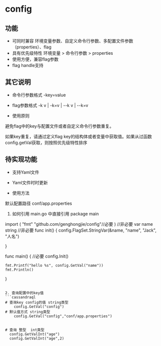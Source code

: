 # config
## 功能
- 可同时兼容 环境变量参数、自定义命令行参数、多配置文件参数（properties）、flag
- 具有优先级特性 环境变量 > 命令行参数 > properties
- 使用方便，兼容flag参数
- flag handle支持
## 其它说明
- 命令行参数格式
-key=value

- flag参数格式
-k v | -k=v | --k v | --k=v

- 使用原则 

避免flag中的key与配置文件或者自定义命令行参数重复。

如果key重复，请通过定义flag key的结构体或者变量中获取值。如果从过函数config.getVal获取，则按照优先级特性排序

## 待实现功能
- 支持Yaml文件
- Yaml文件时时更新


- 使用方法

默认配置路径 conf/app.properties

1. 如何引用 
main.go 中直接引用
package main

import (
	"fmt"
	"github.com/genghongjie/config"//必要
)
//非必要
var name string
//非必要
func init() {
	config.FlagSet.StringVar(&name, "name", "Jack", "人名")

}

func main() {
    //必要
	config.Init()
	
	fmt.Printf("hello %s", config.GetVal("name"))
	fmt.Println()
}

```

2. 查询配置中的key值
```cassandraql
# 查询key config的值 string类型
    config.GetVal("config")
# 默认值方式 string类型
    config.GetVal("config","conf/app.properties")


# 查询 整型  int类型
  config.GetValInt("age")
  config.GetValInt("age",2)
```